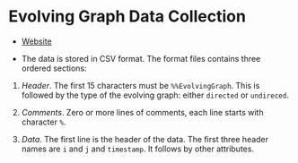 # Evolving Graph Data Collection

* [Website](http://www.maths.manchester.ac.uk/~weijian/EvolvingGraphDatasets/)

* The data is stored in CSV format. The format files contains
three ordered sections:

1. *Header*. The first 15 characters must be `%%EvolvingGraph`. This
   is followed by the type of the evolving graph: either `directed` or
   `undireced`.

2. *Comments*. Zero or more lines of comments, each line starts with
   character `%`.

3. *Data*. The first line is the header of the data. The first three
   header names are `i` and `j` and `timestamp`. It follows by
   other attributes.








